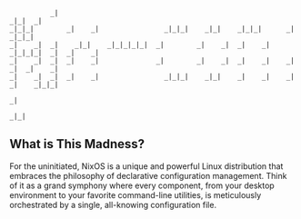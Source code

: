 ```
          _|                                                          _|_|  _|            
_|_|_|        _|    _|                _|_|_|    _|_|    _|_|_|      _|            _|_|_|  
_|    _|  _|    _|_|    _|_|_|_|_|  _|        _|    _|  _|    _|  _|_|_|_|  _|  _|    _|  
_|    _|  _|  _|    _|              _|        _|    _|  _|    _|    _|      _|  _|    _|  
_|    _|  _|  _|    _|                _|_|_|    _|_|    _|    _|    _|      _|    _|_|_|  
                                                                                      _|  
                                                                                  _|_|    
```

## What is This Madness?

For the uninitiated, NixOS is a unique and powerful Linux distribution that
embraces the philosophy of declarative configuration management. Think of it as
a grand symphony where every component, from your desktop environment to your
favorite command-line utilities, is meticulously orchestrated by a single,
all-knowing configuration file.
